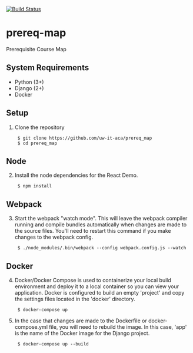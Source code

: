 [![Build Status](https://travis-ci.org/uw-it-aca/prereq_map.svg?branch=master)](https://travis-ci.org/uw-it-aca/prereq_map)
# prereq-map
Prerequisite Course Map

System Requirements
-------------------
* Python (3+)
* Django (2+)
* Docker

Setup
-----

1. Clone the repository

        $ git clone https://github.com/uw-it-aca/prereq_map
        $ cd prereq_map

Node
----

2. Install the node dependencies for the React Demo.

        $ npm install

Webpack
-------

3. Start the webpack "watch mode". This will leave the webpack compiler running
   and compile bundles automatically when changes are made to the source files.
   You'll need to restart this command if you make changes to the webpack config.

        $ ./node_modules/.bin/webpack --config webpack.config.js --watch

Docker
------

4. Docker/Docker Compose is used to containerize your local build environment
    and deploy it to a local container so you can view your application. Docker
    is configured to build an empty 'project' and copy the settings files located
    in the 'docker' directory.

        $ docker-compose up

5. In the case that changes are made to the Dockerfile or docker-compose.yml file,
    you will need to rebuild the image. In this case, 'app' is the name of the
    Docker image for the Django project.

        $ docker-compose up --build
